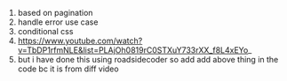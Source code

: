 1. based on pagination 
2. handle error use case 
3. conditional css
4. https://www.youtube.com/watch?v=TbDP1rfmNLE&list=PLAjOh0819rC0STXuY733rXX_f8L4xEYo_
5. but i have done this using roadsidecoder so add add above thing in the code bc it is from diff video 